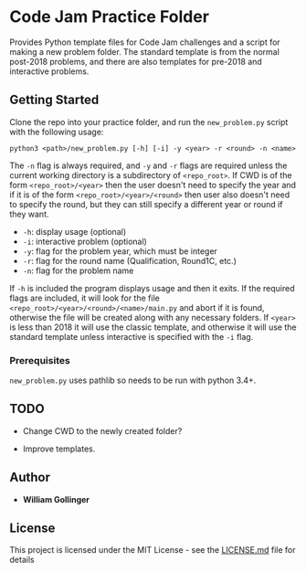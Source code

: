 # Code Jam Practice Folder

Provides Python template files for Code Jam challenges and a script for making a new problem folder. The standard template is from the normal post-2018 problems, and there are also templates for pre-2018 and interactive problems.

## Getting Started

Clone the repo into your practice folder, and run the `new_problem.py` script with the following usage:

    python3 <path>/new_problem.py [-h] [-i] -y <year> -r <round> -n <name>

The `-n` flag is always required, and `-y` and `-r` flags are required unless the current working directory is a subdirectory of `<repo_root>`. If CWD is of the form `<repo_root>/<year>` then the user doesn't need to specify the year and if it is of the form `<repo_root>/<year>/<round>` then user also doesn't need to specify the round, but they can still specify a different year or round if they want.

* `-h`: display usage (optional)
* `-i`: interactive problem (optional)
* `-y`: flag for the problem year, which must be integer
* `-r`: flag for the round name (Qualification, Round1C, etc.)
* `-n`: flag for the problem name

If `-h` is included the program displays usage and then it exits. If the required flags are included, it will look for the file `<repo_root>/<year>/<round>/<name>/main.py` and abort if it is found, otherwise the file will be created along with any necessary folders. If `<year>` is less than 2018 it will use the classic template, and otherwise it will use the standard template unless interactive is specified with the `-i` flag.

### Prerequisites
`new_problem.py` uses pathlib so needs to be run with python 3.4+.

## TODO

* Change CWD to the newly created folder?

* Improve templates.

## Author

* **William Gollinger**

## License

This project is licensed under the MIT License - see the [LICENSE.md](LICENSE.md) file for details
